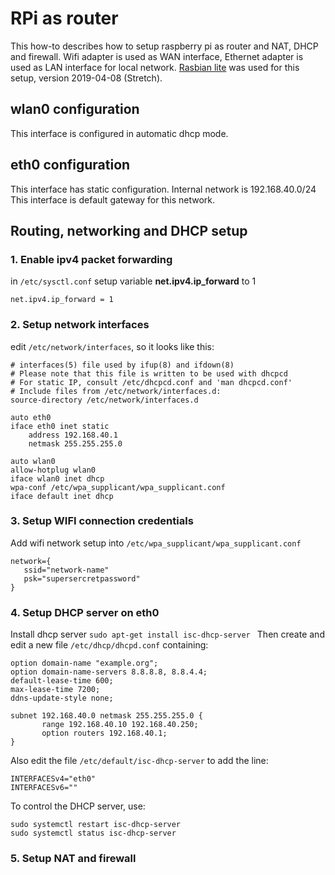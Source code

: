 # RPi as router
This how-to describes how to setup raspberry pi as router and NAT, DHCP and firewall.
Wifi adapter is used as WAN interface, Ethernet adapter is used as LAN interface for local network.
[Rasbian lite](https://www.raspberrypi.org/downloads/raspbian/) was used for this setup, version 2019-04-08 (Stretch). 

## wlan0 configuration
This interface is configured in automatic dhcp mode.

## eth0 configuration
This interface has static configuration. Internal network is 192.168.40.0/24 
This interface is default gateway for this network.

## Routing, networking and DHCP setup

### 1. Enable ipv4 packet forwarding
in ``/etc/sysctl.conf`` setup variable __net.ipv4.ip_forward__ to 1
```
net.ipv4.ip_forward = 1
```

### 2. Setup network interfaces
edit ``/etc/network/interfaces``, so it looks like this:
```
# interfaces(5) file used by ifup(8) and ifdown(8)
# Please note that this file is written to be used with dhcpcd
# For static IP, consult /etc/dhcpcd.conf and 'man dhcpcd.conf'
# Include files from /etc/network/interfaces.d:
source-directory /etc/network/interfaces.d

auto eth0
iface eth0 inet static
    address 192.168.40.1
    netmask 255.255.255.0

auto wlan0
allow-hotplug wlan0
iface wlan0 inet dhcp
wpa-conf /etc/wpa_supplicant/wpa_supplicant.conf
iface default inet dhcp
```

### 3. Setup WIFI connection credentials
Add wifi network setup into ``/etc/wpa_supplicant/wpa_supplicant.conf``
```
network={
   ssid="network-name"
   psk="supersercretpassword"
}

```

### 4. Setup DHCP server on eth0
Install dhcp server ``sudo apt-get install isc-dhcp-server ``
Then create and edit a new file ``/etc/dhcp/dhcpd.conf`` containing:
```
option domain-name "example.org";
option domain-name-servers 8.8.8.8, 8.8.4.4;
default-lease-time 600;
max-lease-time 7200;
ddns-update-style none;

subnet 192.168.40.0 netmask 255.255.255.0 {
       range 192.168.40.10 192.168.40.250;
       option routers 192.168.40.1;
}
```
Also edit the file ``/etc/default/isc-dhcp-server`` to add the line:
```
INTERFACESv4="eth0"
INTERFACESv6=""
```
To control the DHCP server, use:
```
sudo systemctl restart isc-dhcp-server
sudo systemctl status isc-dhcp-server
```


### 5. Setup NAT and firewall

